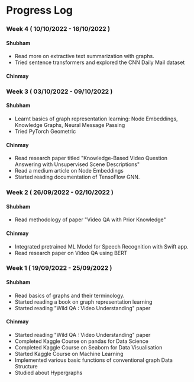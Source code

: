 # Progress Log

### Week 4 ( 10/10/2022 - 16/10/2022 )

#### Shubham

- Read more on extractive text summarization with graphs.
- Tried sentence transformers and explored the CNN Daily Mail dataset

#### Chinmay 

### Week 3 ( 03/10/2022 - 09/10/2022 )

#### Shubham

- Learnt basics of graph representation learning: Node Embeddings, Knowledge Graphs, Neural Message Passing
- Tried PyTorch Geometric

#### Chinmay
- Read research paper titled "Knowledge-Based Video Question Answering with Unsupervised Scene Descriptions"
- Read a medium article on Node Embeddings
- Started reading documentation of TensoFlow GNN.

### Week 2 ( 26/09/2022 - 02/10/2022 )

#### Shubham 
- Read methodology of paper "Video QA with Prior Knowledge"

#### Chinmay
- Integrated pretrained ML Model for Speech Recognition with Swift app.
- Read research paper on Video QA using BERT

### Week 1 ( 19/09/2022 - 25/09/2022 )

#### Shubham

- Read basics of graphs and their terminology.
- Started reading a book on graph representation learning
- Started reading "Wild QA : Video Understanding" paper

#### Chinmay

- Started reading "Wild QA : Video Understanding" paper
- Completed Kaggle Course on pandas for Data Science
- Completed Kaggle Course on Seaborn for Data Visualisation
- Started Kaggle Course on Machine Learning
- Implemented various basic functions of conventional graph Data Structure
- Studied about Hypergraphs
